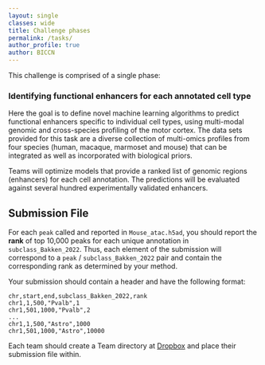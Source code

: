 ```yaml
---
layout: single
classes: wide
title: Challenge phases
permalink: /tasks/
author_profile: true
author: BICCN
---
```


This challenge is comprised of a single phase:

### Identifying functional enhancers for each annotated cell type

Here the goal is to define novel machine learning algorithms to predict functional enhancers specific to individual cell types, using multi-modal genomic and cross-species profiling of the motor cortex. The data sets provided for this task are a diverse collection of multi-omics profiles from four species (human, macaque, marmoset and mouse) that can be integrated as well as incorporated with biological priors.

Teams will optimize models that provide a ranked list of genomic regions (enhancers) for each cell annotation. The predictions will be evaluated against several hundred experimentally validated enhancers.

## Submission File

For each `peak` called and reported in `Mouse_atac.h5ad`, you should report the **rank** of top 10,000 peaks for each unique annotation in `subclass_Bakken_2022`. Thus, each element of the submission will correspond to a `peak` / `subclass_Bakken_2022` pair and contain the corresponding rank as determined by your method.

Your submission should contain a header and have the following format:

```
chr,start,end,subclass_Bakken_2022,rank
chr1,1,500,"Pvalb",1
chr1,501,1000,"Pvalb",2
...
chr1,1,500,"Astro",1000
chr1,501,1000,"Astro",10000
```

Each team should create a Team directory at [Dropbox](https://www.dropbox.com/scl/fo/64k04s0nd07rk4lwya6ax/h?rlkey=dqt10h8t3l5u1v93adwiof18i&dl=0) and place their submission file within.